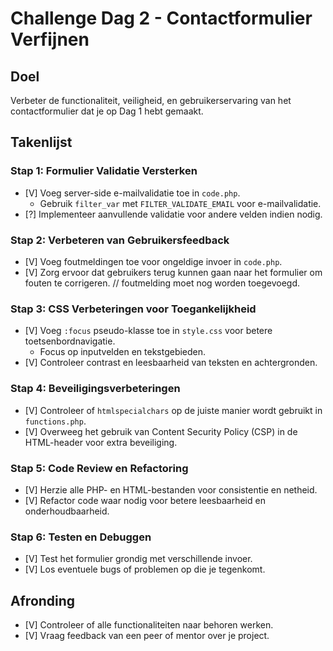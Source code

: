 # Challenge Dag 2 - Contactformulier Verfijnen

## Doel
Verbeter de functionaliteit, veiligheid, en gebruikerservaring van het contactformulier dat je op Dag 1 hebt gemaakt.

## Takenlijst

### Stap 1: Formulier Validatie Versterken
- [V] Voeg server-side e-mailvalidatie toe in `code.php`.
  - Gebruik `filter_var` met `FILTER_VALIDATE_EMAIL` voor e-mailvalidatie.
- [?] Implementeer aanvullende validatie voor andere velden indien nodig.

### Stap 2: Verbeteren van Gebruikersfeedback
- [V] Voeg foutmeldingen toe voor ongeldige invoer in `code.php`.
- [V] Zorg ervoor dat gebruikers terug kunnen gaan naar het formulier om fouten te corrigeren. // foutmelding moet nog worden toegevoegd.

### Stap 3: CSS Verbeteringen voor Toegankelijkheid
- [V] Voeg `:focus` pseudo-klasse toe in `style.css` voor betere toetsenbordnavigatie.
  - Focus op inputvelden en tekstgebieden.
- [V] Controleer contrast en leesbaarheid van teksten en achtergronden.

### Stap 4: Beveiligingsverbeteringen
- [V] Controleer of `htmlspecialchars` op de juiste manier wordt gebruikt in `functions.php`.
- [V] Overweeg het gebruik van Content Security Policy (CSP) in de HTML-header voor extra beveiliging.

### Stap 5: Code Review en Refactoring
- [V] Herzie alle PHP- en HTML-bestanden voor consistentie en netheid.
- [V] Refactor code waar nodig voor betere leesbaarheid en onderhoudbaarheid.

### Stap 6: Testen en Debuggen
- [V] Test het formulier grondig met verschillende invoer.
- [V] Los eventuele bugs of problemen op die je tegenkomt.

## Afronding
- [V] Controleer of alle functionaliteiten naar behoren werken.
- [V] Vraag feedback van een peer of mentor over je project.
